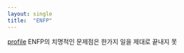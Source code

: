 ```yaml
---
layout: single
title:  "ENFP"
---
```

[profile](https://drive.google.com/file/d/1UwP4YkkfUHoy7rABrAtXwQC3tLum3KK3/view?usp=sharing)
ENFP의 치명적인 문제점은 한가지 일을 제대로 끝내지 못

